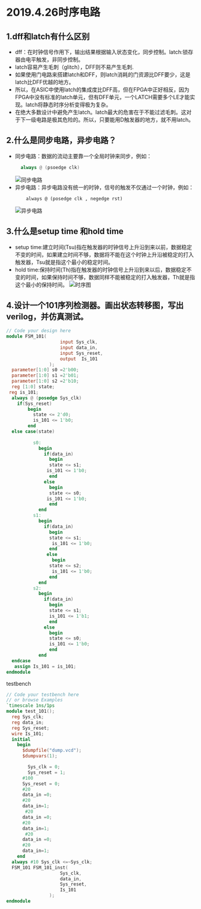2019.4.26时序电路
====
1.dff和latch有什么区别
-----
* dff：在时钟信号作用下，输出结果根据输入状态变化，同步控制。latch:锁存器由电平触发，非同步控制。
* latch容易产生毛刺（glitch），DFF则不易产生毛刺.
* 如果使用门电路来搭建latch和DFF，则latch消耗的门资源比DFF要少，这是latch比DFF优越的地方。
* 所以，在ASIC中使用latch的集成度比DFF高，但在FPGA中正好相反，因为FPGA中没有标准的latch单元，但有DFF单元，一个LATCH需要多个LE才能实现。latch将静态时序分析变得极为复杂。    
* 在绝大多数设计中避免产生latch。latch最大的危害在于不能过滤毛刺。这对于下一级电路是极其危险的。所以，只要能用D触发器的地方，就不用latch。
  
2.什么是同步电路，异步电路？
--------
  * 同步电路：数据的流动主要靠一个全局时钟来同步，例如：
    ```verilog
      always @ (psoedge clk)
    ```
    ![同步电路]()
  * 异步电路：异步电路没有统一的时钟，信号的触发不仅通过一个时钟，例如：
    ```verliog
        always @ (posedge clk , negedge rst)
    ```
    ![异步电路](https://github.com/zsylov/verliog-study/blob/master/04ce31d6cc381bf4fc52b8d70b56fae.png)
    
 3.什么是setup time 和hold time
----
* setup time:建立时间(Tsu)指在触发器的时钟信号上升沿到来以前，数据稳定不变的时间，如果建立时间不够，数据将不能在这个时钟上升沿被稳定的打入触发器，Tsu就是指这个最小的稳定时间。
* hold time:保持时间(Th)指在触发器的时钟信号上升沿到来以后，数据稳定不变的时间，如果保持时间不够，数据同样不能被稳定的打入触发器，Th就是指这个最小的保持时间。
![时序图]()

4.设计一个101序列检测器。画出状态转移图，写出verilog，并仿真测试。
----
```verilog
// Code your design here
module FSM_101(
					input Sys_clk,
					input data_in,
  					input Sys_reset,
  					output  Is_101
				);
  parameter[1:0] s0 =2'b00;
  parameter[1:0] s1 =2'b01; 
  parameter[1:0] s2 =2'b10; 
  reg [1:0] state;
 reg is_101;
  always @ (posedge Sys_clk)
    if(Sys_reset)
      	begin
          state <= 2'd0;
          is_101 <= 1'b0;
        end
  else case(state)
    	
          s0:
          	begin
              if(data_in)
                begin
                state <= s1;
               is_101 <= 1'b0;
                end
              else
                begin
                state <= s0;
               is_101 <= 1'b0;
                end
            end
          s1:
          	begin
              if(data_in)
                begin
                state <= s1;
              	 is_101 <= 1'b0;
                end
               else
                 begin
                state <= s2;
                 is_101 <= 1'b0;
                end
            end
          s2:
          	begin
              if(data_in)
                begin
                state <= s1;
              	is_101 <= 1'b1;
                end
              else
                begin
                state <= s0;
                is_101 <= 1'b0;
                end
            end
  endcase
   assign Is_101 = is_101;
endmodule
```
testbench
```verilog
// Code your testbench here
// or browse Examples
`timescale 1ns/1ps
module test_101();
  reg Sys_clk;
  reg data_in;
  reg Sys_reset;
  wire Is_101;
  initial
    begin
      $dumpfile("dump.vcd");
      $dumpvars(1);

  		Sys_clk = 0;
      	Sys_reset = 1;
      #100
      Sys_reset = 0;
      #20
      data_in =0;
      #20
      data_in=1;
       #20
      data_in =0;
      #20
      data_in=1;
       #20
      data_in =0;
      #20
      data_in=1;
    end
  always #10 Sys_clk <=~Sys_clk;
  FSM_101 FSM_101_inst(
					Sys_clk,
					data_in,
  					Sys_reset,
  					Is_101
				);
endmodule
```
